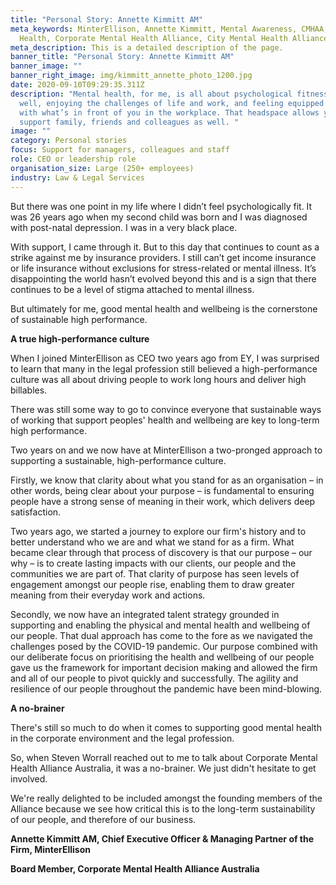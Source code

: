 ```yaml
---
title: "Personal Story: Annette Kimmitt AM"
meta_keywords: MinterEllison, Annette Kimmitt, Mental Awareness, CMHAA, Mental
  Health, Corporate Mental Health Alliance, City Mental Health Alliance
meta_description: This is a detailed description of the page.
banner_title: "Personal Story: Annette Kimmitt AM"
banner_image: ""
banner_right_image: img/kimmitt_annette_photo_1200.jpg
date: 2020-09-10T09:29:35.311Z
description: "Mental health, for me, is all about psychological fitness. Feeling
  well, enjoying the challenges of life and work, and feeling equipped to deal
  with what’s in front of you in the workplace. That headspace allows you to
  support family, friends and colleagues as well. "
image: ""
category: Personal stories
focus: Support for managers, colleagues and staff
role: CEO or leadership role
organisation_size: Large (250+ employees)
industry: Law & Legal Services
---
```

But there was one point in my life where I didn’t feel psychologically fit. It was 26 years ago when my second child was born and I was diagnosed with post-natal depression. I was in a very black place.

With support, I came through it. But to this day that continues to count as a strike against me by insurance providers. I still can’t get income insurance or life insurance without exclusions for stress-related or mental illness. It’s disappointing the world hasn’t evolved beyond this and is a sign that there continues to be a level of stigma attached to mental illness.

But ultimately for me, good mental health and wellbeing is the cornerstone of sustainable high performance. 

**A true high-performance culture**

When I joined MinterEllison as CEO two years ago from EY, I was surprised to learn that many in the legal profession still believed a high-performance culture was all about driving people to work long hours and deliver high billables. 

There was still some way to go to convince everyone that sustainable ways of working that support peoples' health and wellbeing are key to long-term high performance.

Two years on and we now have at MinterEllison a two-pronged approach to supporting a sustainable, high-performance culture.

Firstly, we know that clarity about what you stand for as an organisation – in other words, being clear about your purpose – is fundamental to ensuring people have a strong sense of meaning in their work, which delivers deep satisfaction.

Two years ago, we started a journey to explore our firm's history and to better understand who we are and what we stand for as a firm. What became clear through that process of discovery is that our purpose – our why – is to create lasting impacts with our clients, our people and the communities we are part of. That clarity of purpose has seen levels of engagement amongst our people rise, enabling them to draw greater meaning from their everyday work and actions.

Secondly, we now have an integrated talent strategy grounded in supporting and enabling the physical and mental health and wellbeing of our people. That dual approach has come to the fore as we navigated the challenges posed by the COVID-19 pandemic. Our purpose combined with our deliberate focus on prioritising the health and wellbeing of our people gave us the framework for important decision making and allowed the firm and all of our people to pivot quickly and successfully. The agility and resilience of our people throughout the pandemic have been mind-blowing.

**A no-brainer**

There's still so much to do when it comes to supporting good mental health in the corporate environment and the legal profession.

So, when Steven Worrall reached out to me to talk about Corporate Mental Health Alliance Australia, it was a no-brainer. We just didn't hesitate to get involved.

We're really delighted to be included amongst the founding members of the Alliance because we see how critical this is to the long-term sustainability of our people, and therefore of our business.

**Annette Kimmitt AM, Chief Executive Officer & Managing Partner of the Firm, MinterEllison**

**Board Member, Corporate Mental Health Alliance Australia**